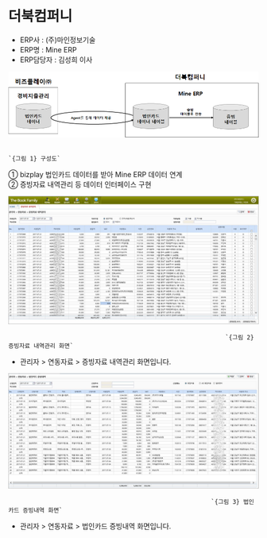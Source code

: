# 더북컴퍼니

 - ERP사 : \(주\)마인정보기술  
 - ERP명 : Mine ERP  
 - ERP담당자 : 김성희 이사

![](../../../../.gitbook/assets/image%20%2844%29.png)

                                                                               `{그림 1} 구성도`

   ① bizplay 법인카드 데이터를 받아 Mine ERP 데이터 연계  
   ② 증빙자료 내역관리 등 데이터 인터페이스 구현

![](../../../../.gitbook/assets/image%20%2899%29.png)

                                                                 `{그림 2} 증빙자료 내역관리 화면`

   - 관리자 &gt; 연동자료 &gt; 증빙자료 내역관리 화면입니다.

![](../../../../.gitbook/assets/image%20%2893%29.png)

                                                             `{그림 3} 법인카드 증빙내역 화면`

   - 관리자 &gt; 연동자료 &gt; 법인카드 증빙내역 화면입니다.

